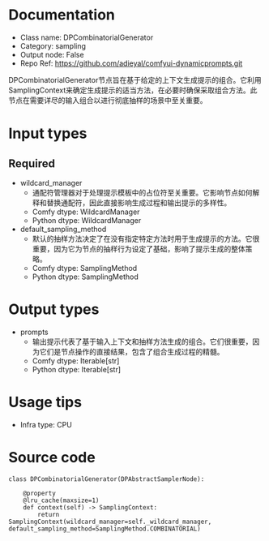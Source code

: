 # Documentation
- Class name: DPCombinatorialGenerator
- Category: sampling
- Output node: False
- Repo Ref: https://github.com/adieyal/comfyui-dynamicprompts.git

DPCombinatorialGenerator节点旨在基于给定的上下文生成提示的组合。它利用SamplingContext来确定生成提示的适当方法，在必要时确保采取组合方法。此节点在需要详尽的输入组合以进行彻底抽样的场景中至关重要。

# Input types
## Required
- wildcard_manager
    - 通配符管理器对于处理提示模板中的占位符至关重要。它影响节点如何解释和替换通配符，因此直接影响生成过程和输出提示的多样性。
    - Comfy dtype: WildcardManager
    - Python dtype: WildcardManager
- default_sampling_method
    - 默认的抽样方法决定了在没有指定特定方法时用于生成提示的方法。它很重要，因为它为节点的抽样行为设定了基础，影响了提示生成的整体策略。
    - Comfy dtype: SamplingMethod
    - Python dtype: SamplingMethod

# Output types
- prompts
    - 输出提示代表了基于输入上下文和抽样方法生成的组合。它们很重要，因为它们是节点操作的直接结果，包含了组合生成过程的精髓。
    - Comfy dtype: Iterable[str]
    - Python dtype: Iterable[str]

# Usage tips
- Infra type: CPU

# Source code
```
class DPCombinatorialGenerator(DPAbstractSamplerNode):

    @property
    @lru_cache(maxsize=1)
    def context(self) -> SamplingContext:
        return SamplingContext(wildcard_manager=self._wildcard_manager, default_sampling_method=SamplingMethod.COMBINATORIAL)
```